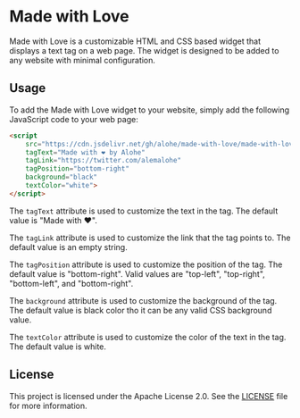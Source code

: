 # Made with Love

Made with Love is a customizable HTML and CSS based widget that displays a text tag on a web page. The widget is designed to be added to any website with minimal configuration.

## Usage

To add the Made with Love widget to your website, simply add the following JavaScript code to your web page:

```html
<script 
    src="https://cdn.jsdelivr.net/gh/alohe/made-with-love/made-with-love.js" 
    tagText="Made with ❤️ by Alohe" 
    tagLink="https://twitter.com/alemalohe" 
    tagPosition="bottom-right" 
    background="black" 
    textColor="white">
</script>
```

The `tagText` attribute is used to customize the text in the tag. The default value is "Made with ❤️".

The `tagLink` attribute is used to customize the link that the tag points to. The default value is an empty string.

The `tagPosition` attribute is used to customize the position of the tag. The default value is "bottom-right". Valid values are "top-left", "top-right", "bottom-left", and "bottom-right".

The `background` attribute is used to customize the background of the tag. The default value is black color tho it can be any valid CSS background value.

The `textColor` attribute is used to customize the color of the text in the tag. The default value is white.

## License

This project is licensed under the Apache License 2.0. See the [LICENSE](https://github.com/alohe/made-with-love/blob/main/LICENSE) file for more information.
